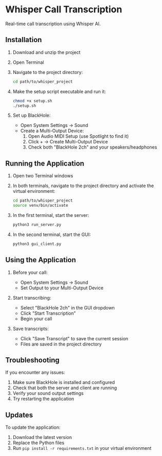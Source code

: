 # Whisper Call Transcription

Real-time call transcription using Whisper AI.

## Installation

1. Download and unzip the project
2. Open Terminal
3. Navigate to the project directory:
   ```bash
   cd path/to/whisper_project
   ```

4. Make the setup script executable and run it:
   ```bash
   chmod +x setup.sh
   ./setup.sh
   ```

5. Set up BlackHole:
   - Open System Settings → Sound
   - Create a Multi-Output Device:
     1. Open Audio MIDI Setup (use Spotlight to find it)
     2. Click + → Create Multi-Output Device
     3. Check both "BlackHole 2ch" and your speakers/headphones

## Running the Application

1. Open two Terminal windows
2. In both terminals, navigate to the project directory and activate the virtual environment:
   ```bash
   cd path/to/whisper_project
   source venv/bin/activate
   ```

3. In the first terminal, start the server:
   ```bash
   python3 run_server.py
   ```

4. In the second terminal, start the GUI:
   ```bash
   python3 gui_client.py
   ```

## Using the Application

1. Before your call:
   - Open System Settings → Sound
   - Set Output to your Multi-Output Device

2. Start transcribing:
   - Select "BlackHole 2ch" in the GUI dropdown
   - Click "Start Transcription"
   - Begin your call

3. Save transcripts:
   - Click "Save Transcript" to save the current session
   - Files are saved in the project directory

## Troubleshooting

If you encounter any issues:
1. Make sure BlackHole is installed and configured
2. Check that both the server and client are running
3. Verify your sound output settings
4. Try restarting the application

## Updates

To update the application:
1. Download the latest version
2. Replace the Python files
3. Run `pip install -r requirements.txt` in your virtual environment